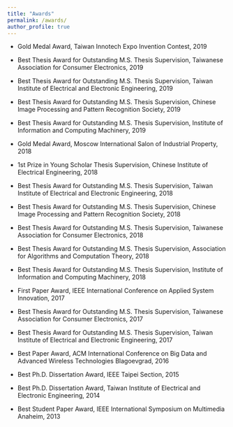 ```yaml
---
title: "Awards"
permalink: /awards/
author_profile: true
---
```


* Gold Medal Award, Taiwan Innotech Expo Invention Contest, 2019
* Best Thesis Award for Outstanding M.S. Thesis Supervision, Taiwanese Association for Consumer Electronics, 2019
* Best Thesis Award for Outstanding M.S. Thesis Supervision, Taiwan Institute of Electrical and Electronic Engineering, 2019
* Best Thesis Award for Outstanding M.S. Thesis Supervision, Chinese Image Processing and Pattern Recognition Society, 2019
* Best Thesis Award for Outstanding M.S. Thesis Supervision, Institute of Information and Computing Machinery, 2019

* Gold Medal Award, Moscow International Salon of Industrial Property, 2018
* 1st Prize in Young Scholar Thesis Supervision, Chinese Institute of Electrical Engineering, 2018
* Best Thesis Award for Outstanding M.S. Thesis Supervision, Taiwan Institute of Electrical and Electronic Engineering, 2018
* Best Thesis Award for Outstanding M.S. Thesis Supervision, Chinese Image Processing and Pattern Recognition Society, 2018
* Best Thesis Award for Outstanding M.S. Thesis Supervision, Taiwanese Association for Consumer Electronics, 2018
* Best Thesis Award for Outstanding M.S. Thesis Supervision, Association for Algorithms and Computation Theory, 2018
* Best Thesis Award for Outstanding M.S. Thesis Supervision, Institute of Information and Computing Machinery, 2018

* First Paper Award, IEEE International Conference on Applied System Innovation, 2017
* Best Thesis Award for Outstanding M.S. Thesis Supervision, Taiwanese Association for Consumer Electronics, 2017
* Best Thesis Award for Outstanding M.S. Thesis Supervision, Taiwan Institute of Electrical and Electronic Engineering, 2017

* Best Paper Award, ACM International Conference on Big Data and Advanced Wireless Technologies Blagoevgrad, 2016
* Best Ph.D. Dissertation Award, IEEE Taipei Section, 2015
* Best Ph.D. Dissertation Award, Taiwan Institute of Electrical and Electronic Engineering, 2014
* Best Student Paper Award, IEEE International Symposium on Multimedia Anaheim, 2013


